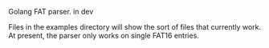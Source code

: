 Golang FAT parser. in dev

Files in the examples directory will show the sort of files that currently work.
At present, the parser only works on single FAT16 entries.
